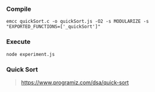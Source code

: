 ### Compile
```
emcc quickSort.c -o quickSort.js -O2 -s MODULARIZE -s "EXPORTED_FUNCTIONS=['_quickSort']"
```

### Execute
```
node experiment.js
```

### Quick Sort
> https://www.programiz.com/dsa/quick-sort
